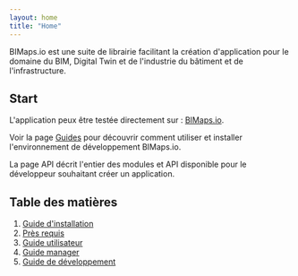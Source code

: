 ```yaml
---
layout: home
title: "Home"
---
```


<p class="lead">
BIMaps.io est une suite de librairie facilitant la création d'application pour le domaine du BIM, Digital Twin et de l'industrie du bâtiment et de l'infrastructure.
</p>

## Start

L'application peux être testée directement sur  :
[BIMaps.io](https://bimaps.io).

Voir la page [Guides](./guides/installation) pour découvrir comment utiliser et installer l'environnement de développement BIMaps.io.

La page API décrit l'entier des modules et API disponible pour le développeur souhaitant créer un application.



## Table des matières

1. [Guide d'installation](./guides/installation)
2. [Près requis](./guides/requirements)
3. [Guide utilisateur](./guides/app-viewer)
4. [Guide manager](./guides/app-viewer-admin)
2. [Guide de développement](./guides/development)
